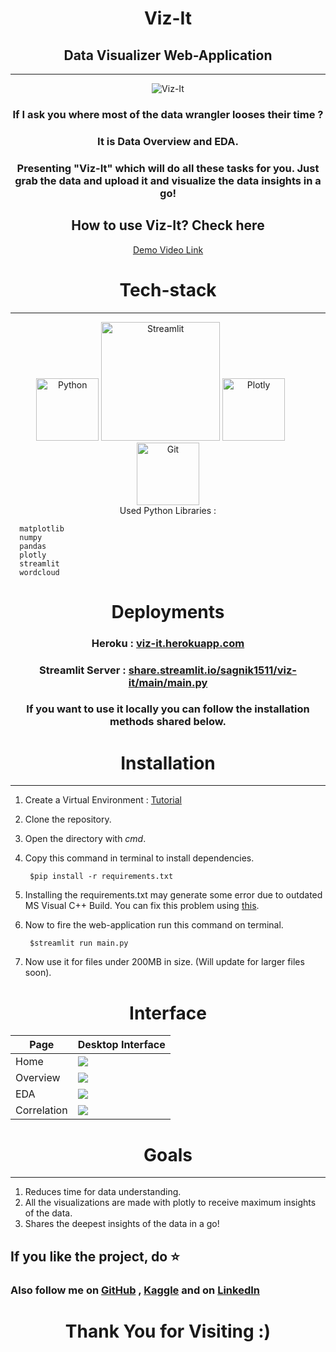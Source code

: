 
<div align="center"><h1>Viz-It</h1></div>
<div align="center"><h2>Data Visualizer Web-Application</h2></div>

---

<div align="center"><img src="assets/logo.gif" alt = "Viz-It"></div>
<div align = "center">
    <h3>If I ask you where most of the data wrangler looses their time ?</h3>
    <h3>It is Data Overview and EDA.</h3>
    <h3>Presenting "Viz-It" which will do all these tasks for you. Just grab the data 
        and upload it and visualize the data insights in a go!</h3>
</div>

<div align = "center">
    <h2>How to use Viz-It? Check here</h2>
    <a href = "https://www.youtube.com/embed/t1y0888mF-M">Demo Video Link</a>
</div>

<div align = "center"><h1>Tech-stack</h1></div>

---

<div align = "center">
   <img src = "https://cdn.worldvectorlogo.com/logos/python-5.svg" alt = "Python" width = "100px">
   <img src = "https://www.jrieke.com/assets/images/streamlit.png" alt = "Streamlit" width = "190px">
   <img src = "https://avatars.githubusercontent.com/u/5997976?s=400&v=4" alt = "Plotly" width = "100px">&nbsp;&nbsp;&nbsp;&nbsp;&nbsp;&nbsp;
   <img src = "https://seeklogo.com/images/G/git-logo-CD8D6F1C09-seeklogo.com.png" alt = "Git", width = "100px">
  
</div>


<div align = "center">
  Used Python Libraries :
</div>

      matplotlib
      numpy
      pandas
      plotly
      streamlit
      wordcloud
      
      

<div align = "center"><h1>Deployments</h1></div>

<div  align = "center"><h3>Heroku : <a href = "https://viz-it.herokuapp.com">viz-it.herokuapp.com</a></h3></div>
<div  align = "center"><h3>Streamlit Server : <a href = "https://share.streamlit.io/sagnik1511/viz-it/main/main.py">share.streamlit.io/sagnik1511/viz-it/main/main.py</a></h3></div>
<div align = "center"><h3>If you want to use it locally you can follow the installation methods shared below.</h3></div>

<div align = "center"><h1>Installation</h1></div>

---

1. Create a Virtual Environment : [Tutorial](https://docs.python.org/3/library/venv.html)
2. Clone the repository.
3. Open the directory with *cmd*.
4. Copy this command in terminal to install dependencies.

        $pip install -r requirements.txt
5. Installing the requirements.txt may generate some error due to outdated MS Visual C++ Build. You can fix this problem using [this](https://www.youtube.com/watch?v=rcI1_e38BWs).
6. Now to fire the web-application run this command on terminal.

        $streamlit run main.py
7. Now use it for files under 200MB in size. (Will update for larger files soon).

<div align = "center"><h1>Interface</h1></div>


|Page|Desktop Interface|
|-|-|
|Home|![](https://github.com/sagnik1511/Viz-It/blob/main/assets/screenshots/home.png)|
|Overview|![](https://github.com/sagnik1511/Viz-It/blob/main/assets/screenshots/overview.png)|
|EDA|![](https://github.com/sagnik1511/Viz-It/blob/main/assets/screenshots/eda.png)|
|Correlation|![](https://github.com/sagnik1511/Viz-It/blob/main/assets/screenshots/correlation.png)|


<div align = "center"><h1>Goals</h1></div>

---

1. Reduces time for data understanding.
2. All the visualizations are made with plotly to receive maximum insights of the data.
3. Shares the deepest insights of the data in a go!


## If you like the project, do ⭐

### Also follow me on [GitHub](https://github.com/sagnik1511) , [Kaggle](https://kaggle.com/sagnik1511) and on [LinkedIn](https://in.linkedin.com/in/sagnik1511)

<div align = "center"><h1>Thank You for Visiting :)</h1></div>